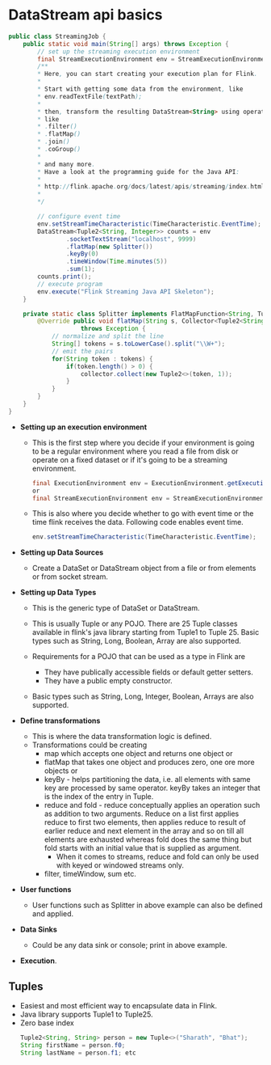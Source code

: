 # DataStream api basics

```java
public class StreamingJob { 
    public static void main(String[] args) throws Exception { 
        // set up the streaming execution environment 
        final StreamExecutionEnvironment env = StreamExecutionEnvironment.getExecutionEnvironment(); 
        /** 
        * Here, you can start creating your execution plan for Flink. 
        * 
        * Start with getting some data from the environment, like 
        * env.readTextFile(textPath); 
        * 
        * then, transform the resulting DataStream<String> using operations 
        * like 
        * .filter() 
        * .flatMap() 
        * .join() 
        * .coGroup() 
        * 
        * and many more. 
        * Have a look at the programming guide for the Java API: 
        * 
        * http://flink.apache.org/docs/latest/apis/streaming/index.html 
        * 
        */ 

        // configure event time 
        env.setStreamTimeCharacteristic(TimeCharacteristic.EventTime); 
        DataStream<Tuple2<String, Integer>> counts = env 
                .socketTextStream("localhost", 9999) 
                .flatMap(new Splitter()) 
                .keyBy(0) 
                .timeWindow(Time.minutes(5)) 
                .sum(1); 
        counts.print(); 
        // execute program 
        env.execute("Flink Streaming Java API Skeleton"); 
    } 

    private static class Splitter implements FlatMapFunction<String, Tuple2<String, Integer>> { 
        @Override public void flatMap(String s, Collector<Tuple2<String, Integer>> collector) 
                    throws Exception { 
            // normalize and split the line 
            String[] tokens = s.toLowerCase().split("\\W+"); 
            // emit the pairs 
            for(String token : tokens) { 
                if(token.length() > 0) { 
                    collector.collect(new Tuple2<>(token, 1)); 
                } 
            } 
        } 
    }
}
```

* **Setting up an execution environment**

  * This is the first step where you decide if your environment is going to be a regular environment where you read a file from disk or operate on a fixed dataset or if it's going to be a streaming environment.

    ```java
    final ExecutionEnvironment env = ExecutionEnvironment.getExecutionEnvironment();
    or
    final StreamExecutionEnvironment env = StreamExecutionEnvironment.getExecutionEnvironment();
    ```

  * This is also where you decide whether to go with event time or the time flink receives the data. Following code enables event time.

    ```java
    env.setStreamTimeCharacteristic(TimeCharacteristic.EventTime);
    ```

* **Setting up Data Sources**

  * Create a DataSet or DataStream object from a file or from elements or from socket stream.


* **Setting up Data Types**

  * This is the generic type of DataSet or DataStream.
  * This is usually Tuple or any POJO. There are 25 Tuple classes available in flink's java library starting from Tuple1 to Tuple 25. Basic types such as String, Long, Boolean, Array are also supported.
  * Requirements for a POJO that can be used as a type in Flink are

    * They have publically accessible fields or default getter setters.
    * They have a public empty constructor.

  * Basic types such as String, Long, Integer, Boolean, Arrays are also supported.



* **Define transformations**

  * This is where the data transformation logic is defined. 
  * Transformations could be creating 
    * map which accepts one object and returns one object or 
    * flatMap that takes one object and produces zero, one ore more objects or 
    * keyBy - helps partitioning the data, i.e. all elements with same key are processed by same operator. keyBy takes an integer that is the index of the entry in Tuple.
    * reduce and fold - reduce conceptually applies an operation such as addition to two arguments. Reduce on a list first applies reduce to first two elements, then applies reduce to result of earlier reduce and next element in the array and so on till all elements are exhausted whereas fold does the same thing but fold starts with an initial value that is supplied as argument.
      * When it comes to streams, reduce and fold can only be used with keyed or windowed streams only.
    * filter, timeWindow, sum etc.


* **User functions**

  * User functions such as Splitter in above example can also be defined and applied.


* **Data Sinks**

  * Could be any data sink or console; print in above example.


* **Execution**.

## Tuples

* Easiest and most efficient way to encapsulate data in Flink.
* Java library supports Tuple1 to Tuple25.
* Zero base index
  ```java
  Tuple2<String, String> person = new Tuple<>("Sharath", "Bhat");
  String firstName = person.f0;
  String lastName = person.f1; etc
  ```


